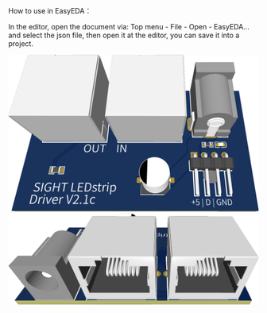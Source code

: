             
How to use in EasyEDA：

In the editor, open the document via: Top menu - File - Open - EasyEDA... and select the json file, then open it at the editor, you can save it into a project.


![Controller-PCB](../images/Data+Power-PCB-1.png?raw=true "Controller-PCB")
![Controller-PCB](../images/Data+Power-PCB-2.png?raw=true "Controller-PCB")
